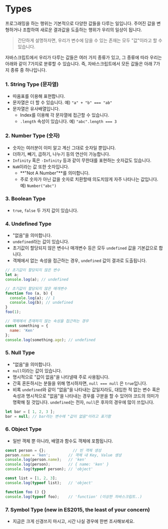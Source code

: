 # Types

프로그래밍을 하는 행위는 기본적으로 다양한 값들을 다루는 일입니다. 주어진 값을 변형하거나 조합하여 새로운 결과값을 도출하는 행위가 우리의 일상이 됩니다.

> 간단하게 설명하자면, 우리가 변수에 담을 수 있는 존재는 모두 "값"이라고 할 수 있습니다.

자바스크립트에서 우리가 다루는 값들은 여러 가지 종류가 있고, 그 종류에 따라 우리는 아래와 같이 7가지로 분류할 수 있습니다. 즉, 자바스크립트에서 모든 값들은 아래 7가지 종류 중 하나입니다.

### 1. String Type (문자열)

* 따옴표를 이용해 표현합니다.
* 문자열은 더 할 수 있습니다. 예) `"a" + "b" === "ab"`
* 문자열은 유사배열입니다.
  * Index를 이용해 각 문자열에 접근할 수 있습니다.
  * `.length` 속성이 있습니다. 예) `"abc".length === 3`

### 2. Number Type (숫자)

* 숫자는 여러분이 이미 알고 계신 그대로 숫자일 뿐입니다.
* 더하기, 빼기, 곱하기, 나누기 등의 연산이 가능합니다.
* `Infinity` 혹은 `-Infinity` 등과 같이 무한대를 표현하는 숫자값도 있습니다.
* `NaN`이라는 값 또한 숫자입니다.
  * **"Not A Number"**를 의미합니다.
  * 주로 숫자가 아닌 값을 숫자로 치환할때 의도치않게 자주 나타나는 값입니다. 예) `Number("abc")`

### 3. Boolean Type

* `true`, `false` 두 가지 값이 있습니다.

### 4. Undefined Type

* "없음"을 의미합니다.
* `undefined`라는 값이 있습니다.
* 초기값이 할당되지 않은 변수나 매개변수 등은 모두 `undefined` 값을 기본값으로 합니다.
* 객체에서 없는 속성을 접근하는 경우, `undefined` 값이 결과로 도출됩니다.

```javascript
// 초기값이 할당되지 않은 변수
let a;
console.log(a); // undefined

// 초기값이 할당되지 않은 매개변수
function foo (a, b) {
  console.log(a); // 1
  console.log(b); // undefined
}
foo(1);

// 객체에서 존재하지 않는 속성을 접근하는 경우
const something = {
  name: 'Ken'
};
console.log(something.age); // undefined
```

### 5. Null Type

* "없음"을 의미합니다.
* `null`이라는 값이 있습니다.
* 명시적으로 "값이 없음"을 나타낼때 주로 사용됩니다.
* 간혹 혼돈하시는 분들을 위해 명시하자면, `null === null` 은 `true`입니다.&#x20;
* 비록 `undefined`와 같이 "없음"을 나타내는 값일지라도, 대입한 적 없는 변수 혹은 속성과 명시적으로 "없음"을 나타내는 경우를 구분을 할 수 있어야 코드의 의미가 명확해 질 것입니다. `undefined`는 전자, `null`은 후자의 경우에 많이 쓰입니다.

```javascript
let bar = [ 1, 2, 3 ];
bar = null; // bar라는 변수에 "값이 없음"이라고 표기함
```

### 6. Object Type

* 일반 객체 뿐 아니라, 배열과 함수도 객체에 포함됩니다.

```javascript
const person = {};            // 빈 객체 생성
person.name = 'ken';        // 객체 내 Key, Value 생성
console.log(person.name);   // 'ken'
console.log(person);        // { name: 'ken' }
console.log(typeof person); // 'object'

const list = [1, 2, 3];
console.log(typeof list);   // 'object'

function foo () {}
console.log(typeof foo);    // 'function' (이상한 자바스크립트..)
```

### 7. Symbol Type (new in ES2015, the least of your concern)

* 지금은 크게 신경쓰지 마시고, 시간 나실 경우에 한번 조사해보세요.
